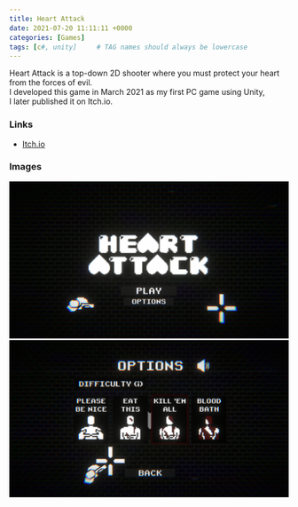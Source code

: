 ```yaml
---
title: Heart Attack
date: 2021-07-20 11:11:11 +0000
categories: [Games]
tags: [c#, unity]     # TAG names should always be lowercase
---
```


Heart Attack is a top-down 2D shooter where you must
protect your heart from the forces of evil.\
I developed this game in March 2021 as my first PC game using Unity,\
I later published it on Itch.io.

### Links
* [Itch.io](https://thomasfrs.itch.io/heartattack)

### Images

![ha_00](/_posts/media/ha_thumbnail.png)
![ha_01](/_posts/media/ha_01.png)